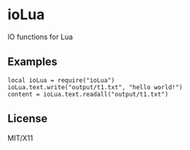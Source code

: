 # ioLua
IO functions for Lua

## Examples
```{lua}
local ioLua = require("ioLua")
ioLua.text.write("output/t1.txt", "hello world!")
content = ioLua.text.readall("output/t1.txt")
```

## License
MIT/X11
